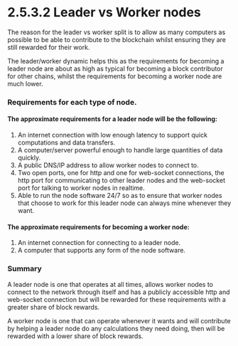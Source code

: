 # 2.5.3.2 Leader vs Worker nodes

The reason for the leader vs worker split is to allow as many computers as possible to be able to contribute to the blockchain whilst ensuring they are still rewarded for their work.

The leader/worker dynamic helps this as the requirements for becoming a leader node are about as high as typical for becoming a block contributor for other chains, whilst the requirements for becoming a worker node are much lower.

### Requirements for each type of node.

#### The approximate requirements for a leader node will be the following:

1. An internet connection with low enough latency to support quick computations and data transfers.
2. A computer/server powerful enough to handle large quantities of data quickly.
3. A public DNS/IP address to allow worker nodes to connect to.
4. Two open ports, one for http and one for web-socket connections, the http port for communicating to other leader nodes and the web-socket port for talking to worker nodes in realtime.
5. Able to run the node software 24/7 so as to ensure that worker nodes that choose to work for this leader node can always mine whenever they want.

#### The approximate requirements for becoming a worker node:

1. An internet connection for connecting to a leader node.
2. A computer that supports any form of the node software.

### Summary

A leader node is one that operates at all times, allows worker nodes to connect to the network through itself and has a publicly accessible http and web-socket connection but will be rewarded for these requirements with a greater share of block rewards.

A worker node is one that can operate whenever it wants and will contribute by helping a leader node do any calculations they need doing, then will be rewarded with a lower share of block rewards.
